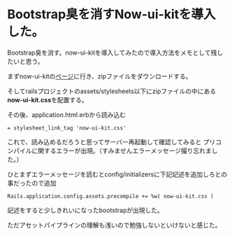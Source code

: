 # Bootstrap臭を消すNow-ui-kitを導入した。

Bootstrap臭を消す。now-ui-kitを導入してみたので導入方法をメモとして残したいと思う。

まずnow-ui-kitの[ページ](https://www.creative-tim.com/product/now-ui-kit?_ga=2.229913180.1131214762.1599395911-1296701376.1599395911#)に行き、zipファイルをダウンロードする。  

そしてrailsプロジェクトのassets/stylesheets以下にzipファイルの中にある**now-ui-kit.css**を配置する。

その後、application.html.erbから読み込む
```
= stylesheet_link_tag 'now-ui-kit.css'
```

これで、読み込めるだろうと思ってサーバー再起動して確認してみると
プリコンパイルに関するエラーが出現。（すみませんエラーメッセージ撮り忘れました。）


ひとまずエラーメッセージを読むとconfig/initializersに下記記述を追加しろとの事だったので追加
```
Rails.application.config.assets.precompile += %w( now-ui-kit.css )
```
記述をすると少しきれいになったbootstrapが出現した。

ただアセットパイプラインの理解も浅いので勉強しないといけないと感じた。

